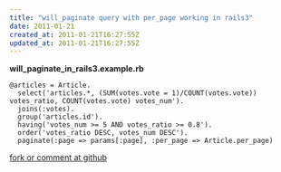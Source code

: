 ```yaml
---
title: "will_paginate query with per_page working in rails3"
date: 2011-01-21
created_at: 2011-01-21T16:27:55Z
updated_at: 2011-01-21T16:27:55Z
---
```


<strong>will_paginate_in_rails3.example.rb</strong>

    @articles = Article.
      select('articles.*, (SUM(votes.vote = 1)/COUNT(votes.vote)) votes_ratio, COUNT(votes.vote) votes_num').
      joins(:votes).
      group('articles.id').
      having('votes_num >= 5 AND votes_ratio >= 0.8').
      order('votes_ratio DESC, votes_num DESC').
      paginate(:page => params[:page], :per_page => Article.per_page)


[fork or comment at github](https://gist.github.com/789923)
